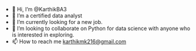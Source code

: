 - 👋 Hi, I’m @KarthikBA3
- 👀 I’m a certified data analyst
- 🌱 I’m currently looking for a new job.
- 💞️ I’m looking to collaborate on Python for data science with anyone who is interested in exploring.
- 📫 How to reach me karthikmk216@gmail.com

<!---
KarthikBA3/KarthikBA3 is a ✨ special ✨ repository because its `README.md` (this file) appears on your GitHub profile.
You can click the Preview link to take a look at your changes.
--->
